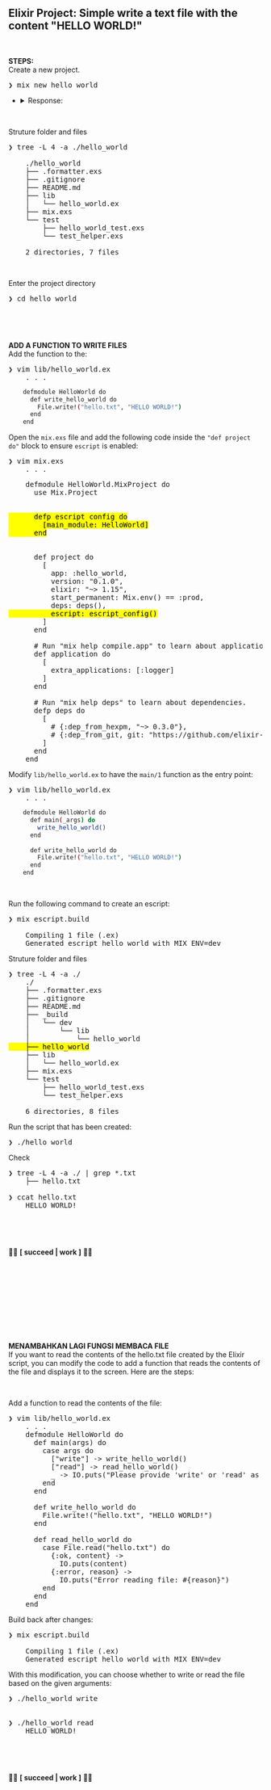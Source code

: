 ## Elixir Project: Simple write a text file with the content "HELLO WORLD!"

&nbsp;

**STEPS:** <br />
Create a new project.
<pre>
❯ mix new hello_world
</pre>
- <details>
    <summary>Response:</summary>

    ```bash
    * creating README.md
    * creating .formatter.exs
    * creating .gitignore
    * creating mix.exs
    * creating lib
    * creating lib/hello_world.ex
    * creating test
    * creating test/test_helper.exs
    * creating test/hello_world_test.exs

    Your Mix project was created successfully.
    You can use "mix" to compile it, test it, and more:

        cd hello_world
        mix test

    Run "mix help" for more commands.
    ```

  </details>

&nbsp;

Struture folder and files
<pre>
❯ tree -L 4 -a ./hello_world

    ./hello_world
    ├── .formatter.exs
    ├── .gitignore
    ├── README.md
    ├── lib
    │   └── hello_world.ex
    ├── mix.exs
    └── test
        ├── hello_world_test.exs
        └── test_helper.exs

    2 directories, 7 files
</pre>

&nbsp;

Enter the project directory
<pre>
❯ cd hello_world
</pre>

&nbsp;

&nbsp;

**ADD A FUNCTION TO WRITE FILES** <br />
Add the function to the:
<pre>
❯ vim lib/hello_world.ex
    . . .
</pre>
```bash
    defmodule HelloWorld do
      def write_hello_world do
        File.write!("hello.txt", "HELLO WORLD!")
      end
    end
```

Open the `mix.exs` file and add the following code inside the `"def project do"` block to ensure `escript` is enabled:
<pre>
❯ vim mix.exs
    . . .
</pre>
<pre>
    defmodule HelloWorld.MixProject do
      use Mix.Project
    
 
<mark>      defp escript_config do
        [main_module: HelloWorld]
      end</mark>


      def project do
        [
          app: :hello_world,
          version: "0.1.0",
          elixir: "~> 1.15",
          start_permanent: Mix.env() == :prod,
          deps: deps(),
<mark>          escript: escript_config()</mark>
        ]
      end
    
      # Run "mix help compile.app" to learn about applications.
      def application do
        [
          extra_applications: [:logger]
        ]
      end
    
      # Run "mix help deps" to learn about dependencies.
      defp deps do
        [
          # {:dep_from_hexpm, "~> 0.3.0"},
          # {:dep_from_git, git: "https://github.com/elixir-lang/my_dep.git", tag: "0.1.0"}
        ]
      end
    end
</pre>

Modify `lib/hello_world.ex` to have the `main/1` function as the entry point:
<pre>
❯ vim lib/hello_world.ex
    . . .
</pre>
```bash
    defmodule HelloWorld do
      def main(_args) do
        write_hello_world()
      end
    
      def write_hello_world do
        File.write!("hello.txt", "HELLO WORLD!")
      end
    end
```

&nbsp;

Run the following command to create an escript:
<pre>
❯ mix escript.build

    Compiling 1 file (.ex)
    Generated escript hello_world with MIX_ENV=dev
</pre>

Struture folder and files
<pre>
❯ tree -L 4 -a ./
    ./
    ├── .formatter.exs
    ├── .gitignore
    ├── README.md
    ├── _build
    │   └── dev
    │       └── lib
    │           └── hello_world
<mark>    ├── hello_world</mark>
    ├── lib
    │   └── hello_world.ex
    ├── mix.exs
    └── test
        ├── hello_world_test.exs
        └── test_helper.exs

    6 directories, 8 files
</pre>

Run the script that has been created:
<pre>
❯ ./hello_world
</pre>

Check
<pre>
❯ tree -L 4 -a ./ | grep *.txt
    ├── hello.txt

❯ ccat hello.txt
    HELLO WORLD!    
</pre>

&nbsp;

&nbsp;

👍🏼 **[ succeed | work ]** 👍🏼 

&nbsp;

&nbsp;

&nbsp;

&nbsp;

&nbsp;

**MENAMBAHKAN LAGI FUNGSI MEMBACA FILE** <br />
If you want to read the contents of the hello.txt file created by the Elixir script, you can modify the code to add a function that reads the contents of the file and displays it to the screen. Here are the steps:

&nbsp;

Add a function to read the contents of the file:
<pre>
❯ vim lib/hello_world.ex
    . . .
    defmodule HelloWorld do
      def main(args) do
        case args do
          ["write"] -> write_hello_world()
          ["read"] -> read_hello_world()
          _ -> IO.puts("Please provide 'write' or 'read' as an argument")
        end
      end
    
      def write_hello_world do
        File.write!("hello.txt", "HELLO WORLD!")
      end
    
      def read_hello_world do
        case File.read("hello.txt") do
          {:ok, content} ->
            IO.puts(content)
          {:error, reason} ->
            IO.puts("Error reading file: #{reason}")
        end
      end
    end
</pre>

Build back after changes:
<pre>
❯ mix escript.build

    Compiling 1 file (.ex)
    Generated escript hello_world with MIX_ENV=dev
</pre>

With this modification, you can choose whether to write or read the file based on the given arguments:
<pre>
❯ ./hello_world write


❯ ./hello_world read
    HELLO WORLD!
</pre>


&nbsp;

&nbsp;

👍🏼 **[ succeed | work ]** 👍🏼 


